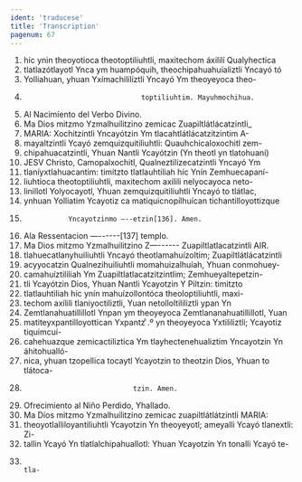 ```yaml
---
ident: 'traducese'
title: 'Transcription'
pagenum: 67
---
```

1. híc ynin theoyotioca theotoptiliuhtli, maxitechom áxililí Qualyhectica
2. tlatlazótlayotl Ynca ym huampóquih, theochipahuahuíaliztli Yncayó tó
3. Yolliahuan, yhuan Yxímachilílíztli Yncayó Ym theoyeyoca theo-
4.                                  toptiliuhtim. Mayuhmochihua.
5. Al Nacimíento del Verbo Divino.
6. Ma Dios mitzmo Yzmalhuílitzino zemicac Zuapiltlátlácatzintli_
7. MARIA: Xochitzintli Yncayótzin Ym tlacahtlátlácatzitzintim A-
8. mayaltzintli Ycayó zemquizquitiliuhtli: Quauhchicaloxochitl zem-
9. chipahuacatzintli, Yhuan Nantli Ycayótzin (Yn theotl yn tlatohuaní)
10. JESV Christo, Camopalxochitl, Qualneztilizecatzintli Yncayó Ym
11. tlaníyxtlahuacantim: timítzto tlatlauhtiliah híc Ynín Zemhuecapaní-
12. liuhtioca theotoptiliuhtli, maxitechom axilili nelyocayoca neto-
13. linillotl Yolyocayotl, Yhuan zemquizquitiliuhtli Yncayó to tlátlac,
14. ynhuan Yolliatim Ycayotiz ca matiquicnopílhuícan tichantilloyottizque
15.                Yncayotzinmo —--etzin[136]. Amen.
16. Ala Ressentacion —------[137] templo.
17. Ma Dios mitzmo Yzmalhuilitzino Z—------ Zuapiltlatlacatzintli AIR.
18. tlahuecatlanyhuiliuhtli Yncayó theotlamahuízoltim; Zuapiltlátlácatzintli
19. acyyocatzin Qualnezihuiliuhtli momahuizalhuíah, Yhuan conmohuey-
20. camahuíztililiah Ym Zuapiltlatlacatzitzintlim; Zemhueyaltepetzin-
21. tli Ycayótzin Dios, Yhuan Nantli Ycayotzin Y Piltzin: timitzto
22. tlatlauhtiliah híc ynín mahuízollontóca theoloptiliuhtli, maxi-
23. techom axílili tlaniyoctiliztli, Yuan netolloltililiztli ypan Yn 
24. Zemtlanahuatillillotl Ynpan ym theoyeyoca Zemtlananahuatillillotl, Yuan
25. matiteyxpantilloyottican Yxpantz ͨ.º yn theoyeyoca Yxtililiztli; Ycayotiz tiquimcuí-
26. cahehuazque zemicactiliztica Ym tlayhectenehualiztim Yncayotzin Yn áhitohualló-
27. nica, yhuan tzopellica tocaytl Ycayotzin to theotzin Dios, Yhuan to tlátoca-
28.                                tzin. Amen.
29. Ofrecimiento al Niño Perdido, Yhallado.
30. Ma Díos mitzmo Yzmalhuílitzino zemicac zuapiltlátlátzintli MARIA:
31. theoyotlalliloyantiliuhtli Ycayotzin Yn theoyeyotl; ameyalli Ycayó tlanextli: Zi-
32. tallin Ycayó Yn tlatlalchipahuallotl: Yhuan Ycayotzin Yn tonalli Ycayó te-
33.                                                                               tla-
